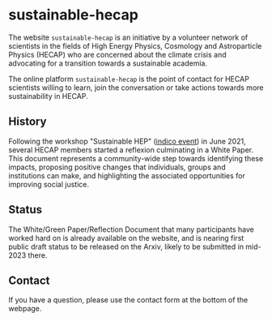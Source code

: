 # sustainable-hecap

The website `sustainable-hecap` is an initiative by a volunteer network of scientists in the fields of High Energy Physics, Cosmology and Astroparticle Physics (HECAP) who are concerned about the climate crisis and advocating for a transition towards a sustainable academia.

The online platform `sustainable-hecap` is the point of contact for HECAP scientists willing to learn, join the conversation or take actions towards more sustainability in HECAP.

## History
Following the workshop "Sustainable HEP" ([indico event](https://indico.cern.ch/event/1004432/)) in June 2021, several HECAP members started a reflexion culminating in a White Paper. This document represents a community-wide step towards identifying these impacts, proposing positive changes that individuals, groups and institutions can make, and highlighting the associated opportunities for improving social justice.

## Status
The White/Green Paper/Reflection Document that many participants have worked hard on is already available on the website, and is nearing first public draft status to be released on the Arxiv, likely to be submitted in mid-2023 there.

## Contact
If you have a question, please use the contact form at the bottom of the webpage.

